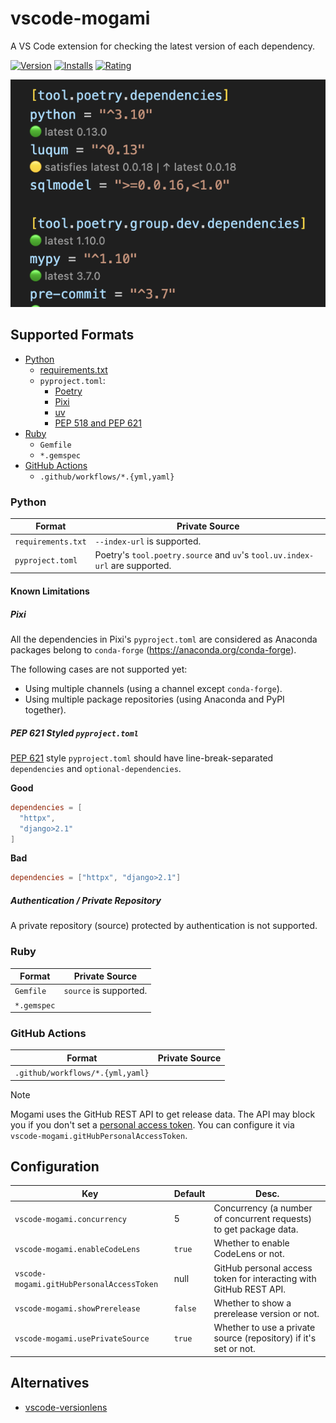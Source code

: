 # vscode-mogami

A VS Code extension for checking the latest version of each dependency.

[![Version](https://vsmarketplacebadges.dev/version-short/ninoseki.vscode-mogami.svg)](https://marketplace.visualstudio.com/items?itemName=ninoseki.vscode-mogami)
[![Installs](https://vsmarketplacebadges.dev/installs-short/ninoseki.vscode-mogami.svg)](https://marketplace.visualstudio.com/items?itemName=ninoseki.vscode-mogami)
[![Rating](https://vsmarketplacebadges.dev/rating-short/ninoseki.vscode-mogami.svg)](https://marketplace.visualstudio.com/items?itemName=ninoseki.vscode-mogami)

![img](https://raw.githubusercontent.com/ninoseki/vscode-mogami/main/screenshots/1.png)

## Supported Formats

- [Python](#python)
  - [requirements.txt](https://pip.pypa.io/en/stable/reference/requirements-file-format/)
  - `pyproject.toml`:
    - [Poetry](https://python-poetry.org/)
    - [Pixi](https://pixi.sh/)
    - [uv](https://docs.astral.sh/uv/)
    - [PEP 518 and PEP 621](https://packaging.python.org/en/latest/specifications/pyproject-toml/)
- [Ruby](#ruby)
  - `Gemfile`
  - `*.gemspec`
- [GitHub Actions](#github-actions)
  - `.github/workflows/*.{yml,yaml}`

### Python

| Format             | Private Source                                                              |
| ------------------ | --------------------------------------------------------------------------- |
| `requirements.txt` | `--index-url` is supported.                                                 |
| `pyproject.toml`   | Poetry's `tool.poetry.source` and `uv`'s `tool.uv.index-url` are supported. |

#### Known Limitations

##### Pixi

All the dependencies in Pixi's `pyproject.toml` are considered as Anaconda packages belong to `conda-forge` (https://anaconda.org/conda-forge).

The following cases are not supported yet:

- Using multiple channels (using a channel except `conda-forge`).
- Using multiple package repositories (using Anaconda and PyPI together).

##### PEP 621 Styled `pyproject.toml`

[PEP 621](https://peps.python.org/pep-0621/) style `pyproject.toml` should have line-break-separated `dependencies` and `optional-dependencies`.

**Good**

```toml
dependencies = [
  "httpx",
  "django>2.1"
]
```

**Bad**

```toml
dependencies = ["httpx", "django>2.1"]
```

##### Authentication / Private Repository

A private repository (source) protected by authentication is not supported.

### Ruby

| Format      | Private Source         |
| ----------- | ---------------------- |
| `Gemfile`   | `source` is supported. |
| `*.gemspec` |                        |

### GitHub Actions

| Format                           | Private Source |
| -------------------------------- | -------------- |
| `.github/workflows/*.{yml,yaml}` |                |

> [!NOTE]
> Mogami uses the GitHub REST API to get release data. The API may block you if you don't set a [personal access token](https://docs.github.com/en/authentication/keeping-your-account-and-data-secure/managing-your-personal-access-tokens). You can configure it via `vscode-mogami.gitHubPersonalAccessToken`.

## Configuration

| Key                                       | Default | Desc.                                                              |
| ----------------------------------------- | ------- | ------------------------------------------------------------------ |
| `vscode-mogami.concurrency`               | 5       | Concurrency (a number of concurrent requests) to get package data. |
| `vscode-mogami.enableCodeLens`            | `true`  | Whether to enable CodeLens or not.                                 |
| `vscode-mogami.gitHubPersonalAccessToken` | null    | GitHub personal access token for interacting with GitHub REST API. |
| `vscode-mogami.showPrerelease`            | `false` | Whether to show a prerelease version or not.                       |
| `vscode-mogami.usePrivateSource`          | `true`  | Whether to use a private source (repository) if it's set or not.   |

## Alternatives

- [vscode-versionlens](https://gitlab.com/versionlens/vscode-versionlens)
